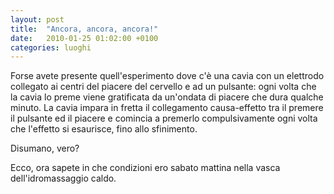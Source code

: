 ```yaml
---
layout: post
title:  "Ancora, ancora, ancora!"
date:   2010-01-25 01:02:00 +0100
categories: luoghi
---
```

Forse avete presente quell'esperimento dove c'è una cavia con un elettrodo collegato ai centri del piacere del cervello e ad un pulsante: ogni volta che la cavia lo preme viene gratificata da un'ondata di piacere che dura qualche minuto. La cavia impara in fretta il collegamento causa-effetto tra il premere il pulsante ed il piacere e comincia a premerlo compulsivamente ogni volta che l'effetto si esaurisce, fino allo sfinimento.

Disumano, vero?

Ecco, ora sapete in che condizioni ero sabato mattina nella vasca dell'idromassaggio caldo.